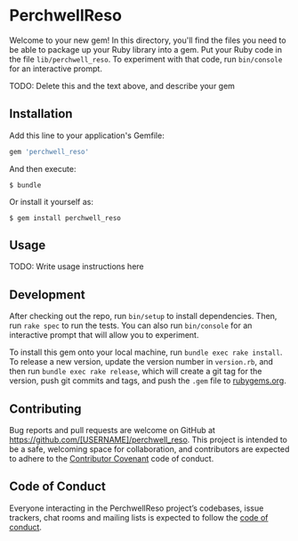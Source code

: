 # PerchwellReso

Welcome to your new gem! In this directory, you'll find the files you need to be able to package up your Ruby library into a gem. Put your Ruby code in the file `lib/perchwell_reso`. To experiment with that code, run `bin/console` for an interactive prompt.

TODO: Delete this and the text above, and describe your gem

## Installation

Add this line to your application's Gemfile:

```ruby
gem 'perchwell_reso'
```

And then execute:

    $ bundle

Or install it yourself as:

    $ gem install perchwell_reso

## Usage

TODO: Write usage instructions here

## Development

After checking out the repo, run `bin/setup` to install dependencies. Then, run `rake spec` to run the tests. You can also run `bin/console` for an interactive prompt that will allow you to experiment.

To install this gem onto your local machine, run `bundle exec rake install`. To release a new version, update the version number in `version.rb`, and then run `bundle exec rake release`, which will create a git tag for the version, push git commits and tags, and push the `.gem` file to [rubygems.org](https://rubygems.org).

## Contributing

Bug reports and pull requests are welcome on GitHub at https://github.com/[USERNAME]/perchwell_reso. This project is intended to be a safe, welcoming space for collaboration, and contributors are expected to adhere to the [Contributor Covenant](http://contributor-covenant.org) code of conduct.

## Code of Conduct

Everyone interacting in the PerchwellReso project’s codebases, issue trackers, chat rooms and mailing lists is expected to follow the [code of conduct](https://github.com/[USERNAME]/perchwell_reso/blob/master/CODE_OF_CONDUCT.md).
